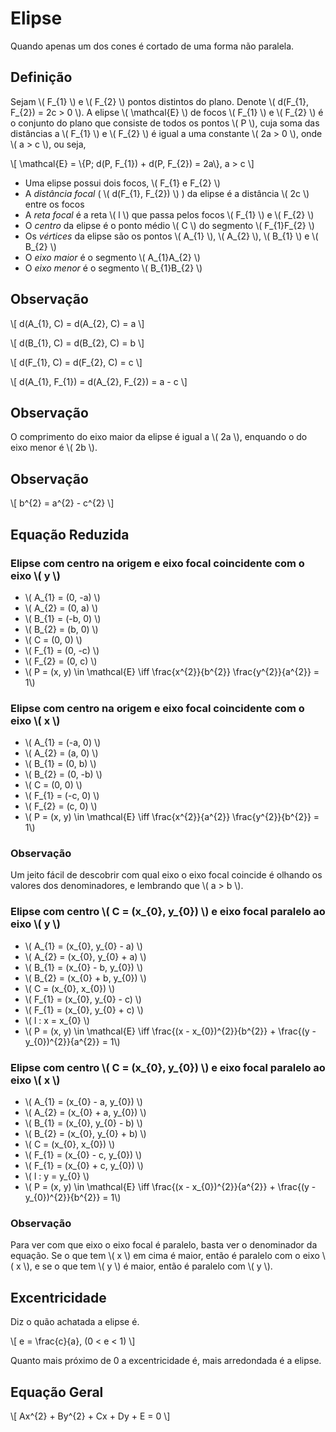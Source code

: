# Elipse

Quando apenas um dos cones é cortado de uma forma não paralela.

## Definição

Sejam \\( F_{1} \\) e \\( F_{2} \\) pontos distintos do plano. Denote \\( d(F_{1}, F_{2}) = 2c > 0 \\). A elipse \\( \mathcal{E} \\) de focos \\( F_{1} \\) e \\( F_{2} \\) é o conjunto do plano que consiste de todos os pontos \\( P \\), cuja soma das distâncias a \\( F_{1} \\) e \\( F_{2} \\) é igual a uma constante \\( 2a > 0 \\), onde \\( a > c \\), ou seja,

\\[
\mathcal{E} = \\{P; d(P, F_{1}) + d(P, F_{2}) = 2a\\}, a > c
\\]

- Uma elipse possui dois focos, \\( F_{1} e F_{2} \\)
- A *distância focal* ( \\( d(F_{1}, F_{2}) \\) ) da elipse é a distância \\( 2c \\) entre os focos
- A *reta focal* é a reta \\( l \\) que passa pelos focos \\( F_{1} \\) e \\( F_{2} \\)
- O *centro* da elipse é o ponto médio \\( C \\) do segmento \\( F_{1}F_{2} \\)
- Os *vértices* da elipse são os pontos \\( A_{1} \\), \\( A_{2} \\), \\( B_{1} \\) e \\( B_{2} \\)
- O *eixo maior* é o segmento \\( A_{1}A_{2} \\)
- O *eixo menor* é o segmento \\( B_{1}B_{2} \\)

## Observação

\\[
d(A_{1}, C) = d(A_{2}, C) = a
\\]

\\[
d(B_{1}, C) = d(B_{2}, C) = b
\\]

\\[
d(F_{1}, C) = d(F_{2}, C) = c
\\]

\\[
d(A_{1}, F_{1}) = d(A_{2}, F_{2}) = a - c
\\]

## Observação

O comprimento do eixo maior da elipse é igual a \\( 2a \\), enquando o do eixo menor é \\( 2b \\).

## Observação

\\[
b^{2} = a^{2} - c^{2}
\\]

## Equação Reduzida

### Elipse com centro na origem e eixo focal coincidente com o eixo \\( y \\)

- \\( A_{1} = (0, -a) \\)
- \\( A_{2} = (0, a) \\)
- \\( B_{1} = (-b, 0) \\)
- \\( B_{2} = (b, 0) \\)
- \\( C = (0, 0) \\)
- \\( F_{1} = (0, -c) \\)
- \\( F_{2} = (0, c) \\)
- \\( P = (x, y) \in \mathcal{E} \iff \frac{x^{2}}{b^{2}} \frac{y^{2}}{a^{2}} = 1\\)

### Elipse com centro na origem e eixo focal coincidente com o eixo \\( x \\)

- \\( A_{1} = (-a, 0) \\)
- \\( A_{2} = (a, 0) \\)
- \\( B_{1} = (0, b) \\)
- \\( B_{2} = (0, -b) \\)
- \\( C = (0, 0) \\)
- \\( F_{1} = (-c, 0) \\)
- \\( F_{2} = (c, 0) \\)
- \\( P = (x, y) \in \mathcal{E} \iff \frac{x^{2}}{a^{2}} \frac{y^{2}}{b^{2}} = 1\\)

### Observação

Um jeito fácil de descobrir com qual eixo o eixo focal coincide é olhando os valores dos denominadores, e lembrando que \\( a > b \\).

### Elipse com centro \\( C = (x_{0}, y_{0}) \\) e eixo focal paralelo ao eixo \\( y \\)

- \\( A_{1} = (x_{0}, y_{0} - a) \\)
- \\( A_{2} = (x_{0}, y_{0} + a) \\)
- \\( B_{1} = (x_{0} - b, y_{0}) \\)
- \\( B_{2} = (x_{0} + b, y_{0}) \\)
- \\( C = (x_{0}, x_{0}) \\)
- \\( F_{1} = (x_{0}, y_{0} - c) \\)
- \\( F_{1} = (x_{0}, y_{0} + c) \\)
- \\( l : x = x_{0} \\)
- \\( P = (x, y) \in \mathcal{E} \iff \frac{(x - x_{0})^{2}}{b^{2}} + \frac{(y - y_{0})^{2}}{a^{2}} = 1\\)

### Elipse com centro \\( C = (x_{0}, y_{0}) \\) e eixo focal paralelo ao eixo \\( x \\)

- \\( A_{1} = (x_{0} - a, y_{0}) \\)
- \\( A_{2} = (x_{0} + a, y_{0}) \\)
- \\( B_{1} = (x_{0}, y_{0} - b) \\)
- \\( B_{2} = (x_{0}, y_{0} + b) \\)
- \\( C = (x_{0}, x_{0}) \\)
- \\( F_{1} = (x_{0} - c, y_{0}) \\)
- \\( F_{1} = (x_{0} + c, y_{0}) \\)
- \\( l : y = y_{0} \\)
- \\( P = (x, y) \in \mathcal{E} \iff \frac{(x - x_{0})^{2}}{a^{2}} + \frac{(y - y_{0})^{2}}{b^{2}} = 1\\)

### Observação

Para ver com que eixo o eixo focal é paralelo, basta ver o denominador da equação. Se o que tem \\( x \\) em cima é maior, então é paralelo com o eixo \\( x \\), e se o que tem \\( y \\) é maior, então é paralelo com \\( y \\).

## Excentricidade

Diz o quão achatada a elipse é.

\\[
e = \frac{c}{a}, (0 < e < 1)
\\]

Quanto mais próximo de 0 a excentricidade é, mais arredondada é a elipse.

## Equação Geral

\\[
Ax^{2} + By^{2} + Cx + Dy + E = 0
\\]
